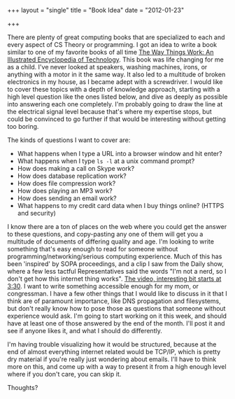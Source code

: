 +++
layout = "single"
title = "Book Idea"
date = "2012-01-23"

+++

There are plenty of great computing books that are specialized to each and
every aspect of CS Theory or programming. I got an idea to write a book
similar to one of my favorite books of all time [The Way Things Work: An
Illustrated Encyclopedia of Technology](http://www.amazon.com/Way-Things-Work-Illustrated-Encyclopedia/dp/B001IKMLK8/ref=sr_1_8?s=books&ie=UTF8&qid=1327369371&sr=1-8). 
This book was life changing for me as a child. I've never looked at speakers,
washing machines, irons, or anything with a motor in it the same way. It also led to a
multitude of broken electronics in my house, as I became adept with a
screwdriver. 
I would like to cover these topics with a depth of knowledge approach, starting with a
high level question like the ones listed below, and dive as deeply as possible
into answering each one completely. I'm probably going to draw the line at the
electrical signal level because that's where my expertise stops, but could be
convinced to go further if that would be interesting without getting too boring. 

The kinds of questions I want to cover are:

* What happens when I type a URL into a browser window and hit enter?
* What happens when I type `ls -l` at a unix command prompt?
* How does making a call on Skype work?
* How does database replication work? 
* How does file compression work?
* How does playing an MP3 work?
* How does sending an email work?
* What happens to my credit card data when I buy things online? (HTTPS and
  security)

I know there are a ton of places on the web where you could get the answer to
these questions, and copy-pasting any one of them will get you a multitude of
documents of differing quality and age. I'm looking to write something that's easy
enough to read for someone without programming/networking/serious computing experience. 
Much of this has been 'inspired' by SOPA proceedings, and a clip I saw from the
Daily show, where a few less tactful Representatives said the words "I'm not a nerd, so I
don't get how this internet thing works". [The video, interesting bit starts at 3:30](http://www.thedailyshow.com/watch/wed-january-18-2012/ko-computer). I want to write something accessible enough for my mom, or congressman.
I have a few other things that I would like to discuss in it that I think are
of paramount importance, like DNS propagation and filesystems, but don't really
know how to pose those as questions that someone without experience would ask. I'm going to start working on it this
week, and should have at least one of those answered by the end of the month.
I'll post it and see if anyone likes it, and what I should do differently. 

I'm having trouble visualizing how it would be structured, because at the end
of almost everything internet related would be TCP/IP, which is pretty dry
material if you're really just wondering about emails. I'll have to think more
on this, and come up with a way to present it from a high enough level where if
you don't care, you can skip it. 

Thoughts?
